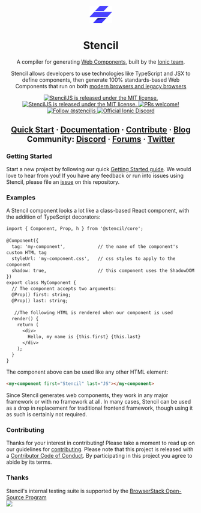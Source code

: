 <p align="center">
  <a href="#">
    <img alt="stencil-logo" src="https://github.com/ionic-team/stencil/blob/main/stencil-logo.png" width="60">
  </a>
</p>

<h1 align="center">
  Stencil
</h1>

<p align="center">
  A compiler for generating <a href="https://www.webcomponents.org/introduction" target="_blank" rel="noopener noref">Web Components</a>, built by the <a href="https://ionic.io/">Ionic team</a>.
</p>
<p align="center">
  Stencil allows developers to use technologies like TypeScript and JSX to define components, then generate 100% standards-based Web Components that run on both <a href="https://stenciljs.com/docs/browser-support" target="_blank" rel="noopener noref">modern browsers and legacy browsers</a>
</p>

<p align="center">
  <a href="https://www.npmjs.com/package/@stencil/core">
    <img src="https://img.shields.io/npm/v/@stencil/core.svg" alt="StencilJS is released under the MIT license." /></a>
  <a href="https://github.com/ionic-team/stencil/blob/main/LICENSE.md">
    <img src="https://img.shields.io/badge/license-MIT-yellow.svg" alt="StencilJS is released under the MIT license." />
  </a>
  <a href="https://github.com/ionic-team/stencil/blob/main/CONTRIBUTING.md">
    <img src="https://img.shields.io/badge/PRs-welcome-brightgreen.svg" alt="PRs welcome!" />
  </a>
  <a href="https://twitter.com/stenciljs">
    <img src="https://img.shields.io/badge/follow-%40stenciljs-1DA1F2?logo=twitter" alt="Follow @stenciljs">
  </a>
  <a href="[https://ionic.link/discord](https://chat.stenciljs.com)">
    <img src="https://img.shields.io/discord/520266681499779082?color=7289DA&label=%23stencil&logo=discord&logoColor=white" alt="Official Ionic Discord" />
  </a>
</p>

<h2 align="center">
  <a href="https://stenciljs.com/docs/getting-started#starting-a-new-project">Quick Start</a>
  <span> · </span>
  <a href="https://stenciljs.com/docs/introduction">Documentation</a>
  <span> · </span>
  <a href="https://github.com/ionic-team/stencil/blob/main/CONTRIBUTING.md">Contribute</a>
  <span> · </span>
  <a href="https://ionicframework.com/blog/tag/stencil/">Blog</a>
  <br />
  Community:
  <a href="https://chat.stenciljs.com">Discord</a>
  <span> · </span>
  <a href="https://forum.ionicframework.com/c/stencil/21/">Forums</a>
  <span> · </span>
  <a href="https://twitter.com/stenciljs">Twitter</a>
</h2>

### Getting Started

Start a new project by following our quick [Getting Started guide](https://stenciljs.com/docs/getting-started).
We would love to hear from you!
If you have any feedback or run into issues using Stencil, please file an [issue](https://github.com/ionic-team/stencil/issues/new) on this repository.

### Examples
A Stencil component looks a lot like a class-based React component, with the addition of TypeScript decorators:
```tsx
import { Component, Prop, h } from '@stencil/core';

@Component({
  tag: 'my-component',            // the name of the component's custom HTML tag
  styleUrl: 'my-component.css',   // css styles to apply to the component
  shadow: true,                   // this component uses the ShadowDOM
})
export class MyComponent {
  // The component accepts two arguments:
  @Prop() first: string;
  @Prop() last: string;

   //The following HTML is rendered when our component is used
  render() {
    return (
      <div>
        Hello, my name is {this.first} {this.last}
      </div>
    );
  }
}
```

The component above can be used like any other HTML element:

```html
<my-component first="Stencil" last="JS"></my-component>
```

Since Stencil generates web components, they work in any major framework or with no framework at all.
In many cases, Stencil can be used as a drop in replacement for traditional frontend framework, though using it as such is certainly not required.

### Contributing

Thanks for your interest in contributing!
Please take a moment to read up on our guidelines for [contributing](https://github.com/ionic-team/stencil/blob/main/CONTRIBUTING.md).
Please note that this project is released with a [Contributor Code of Conduct](https://github.com/ionic-team/stencil/blob/main/CODE_OF_CONDUCT.md). By participating in this project you agree to abide by its terms.

### Thanks
Stencil's internal testing suite is supported by the [BrowserStack Open-Source Program](https://www.browserstack.com/open-source)
<br>
<a href="https://www.browserstack.com/" target="_blank" rel="noopener noref"><img width="200" src="https://www.browserstack.com/images/layout/browserstack-logo-600x315.png"></a>
